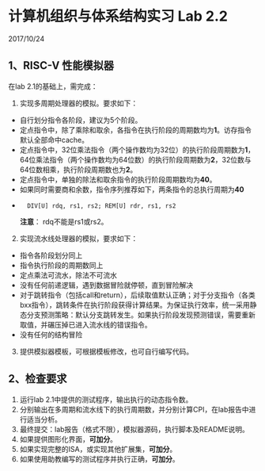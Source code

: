 # 计算机组织与体系结构实习 Lab 2.2 
2017/10/24

## 1、RISC-V 性能模拟器
在lab 2.1的基础上，需完成：
1.	实现多周期处理器的模拟。要求如下：
- 自行划分指令各阶段，建议为5个阶段。
- 定点指令中，除了乘除和取余，各指令在执行阶段的周期数均为**1**。访存指令默认全部命中cache。
- 定点指令中，32位乘法指令（两个操作数均为32位）的执行阶段周期数为**1**，64位乘法指令（两个操作数均为64位数）的执行阶段周期数为**2**，32位数与64位数相乘，执行阶段周期数也为**2**。
- 定点指令中，单独的除法和取余指令的执行阶段周期数均为**40**。
- 如果同时需要商和余数，指令序列推荐如下，两条指令的总执行周期为**40**
-       DIV[U] rdq, rs1, rs2; REM[U] rdr, rs1, rs2 
    **注意**： rdq不能是rs1或rs2。

2.  实现流水线处理器的模拟，要求如下：
-  指令各阶段划分同上
-  指令执行阶段的周期数同上
-  定点乘法可流水，除法不可流水
-  没有任何前递逻辑，遇到数据冒险就停顿，直到冒险解决
-  对于跳转指令（包括call和return），后续取值默认正确；对于分支指令（各类bxx指令），跳转条件在执行阶段获得计算结果。为保证执行效率，统一采用静态分支预测策略：默认分支跳转发生。如果执行阶段发现预测错误，需要重新取值，并碾压掉已进入流水线的错误指令。
-  没有任何的结构冒险

3.	提供模拟器模板，可根据模板修改，也可自行编写代码。

## 2、检查要求
1. 运行lab 2.1中提供的测试程序，输出执行的动态指令数。
2. 分别输出在多周期和流水线下的执行周期数，并分别计算CPI，在lab报告中进行适当分析。
4. 最终提交：lab报告（格式不限），模拟器源码，执行脚本及README说明。
5. 如果提供图形化界面，**可加分**。
6. 如果实现完整的ISA，或实现其他扩展集，**可加分**。
7. 如果使用助教编写的测试程序并执行正确，**可加分**。
